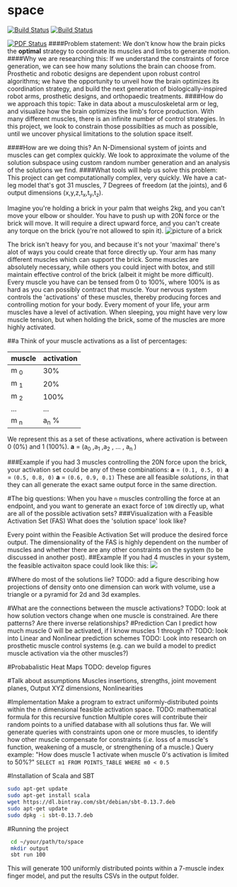 # space
[![Build Status](https://travis-ci.org/bcohn12/space.svg?branch=master)](https://travis-ci.org/bcohn12/space)
[![Build Status](https://semaphoreci.com/api/v1/projects/a45fbc4a-ee80-4f0c-91c5-61ddffa1cad9/416002/badge.svg)](https://semaphoreci.com/bcohn12/space)      

[![PDF Status](https://www.sharelatex.com/github/repos/bcohn12/space/builds/latest/badge.svg)](https://www.sharelatex.com/github/repos/bcohn12/space/builds/latest/output.pdf)
####Problem statement:
We don't know how the brain picks the <strong>optimal</strong> strategy to coordinate its muscles and limbs to generate motion.
####Why we are researching this:
If we understand the constraints of force generation, we can see how many solutions the brain can choose from. Prosthetic and robotic designs are dependent upon robust control algorithms; we have the opportunity to unveil how the brain optimizes its coordination strategy, and build the next generation of biologically-inspired robot arms, prosthetic designs, and orthopaedic treatments.
####How do we approach this topic:
Take in data about a musculoskeletal arm or leg, and visualize how the brain optimizes the limb's force production. With many different muscles, there is an infinite number of control strategies. In this project, we look to constrain those possibilties as much as possible, until we uncover physical limitations to the solution space itself.

####How are we doing this?
An N-Dimensional system of joints and muscles can get complex quickly. We look to approximate the volume of the solution subspace using custom random number generation and an analysis of the solutions we find.
####What tools will help us solve this problem:
This project can get computationally complex, very quickly. We have a cat-leg model that's got 31 muscles, 7 Degrees of freedom (at the joints), and 6 output dimensions (x,y,z,t<sub>x</sub>,t<sub>y</sub>,t<sub>z</sub>).

Imagine you're holding a brick in your palm that weighs 2kg, and you can't move your elbow or shoulder. You have to push up with 20N force or the brick will move. It will require a direct upward force, and you can't create any torque on the brick (you're not allowed to spin it).
<img src="http://www.beldenbrick.com/2007/images/modular.gif" alt="picture of a brick">

The brick isn't heavy for you, and because it's not your 'maximal' there's alot of ways you could create that force directly up. Your arm has many different muscles which can support the brick. Some muscles are absolutely necessary, while others you could inject with botox, and still maintain effective control of the brick (albeit it might be more difficult). Every muscle you have can be tensed from 0 to 100%, where 100% is as hard as you can possibly contract that muscle. Your nervous system controls the 'activations' of these muscles, thereby producing forces and controlling motion for your body. Every moment of your life, your arm muscles have a level of activation. When sleeping, you might have very low muscle tension, but when holding the brick, some of the muscles are more highly activated.

##a
Think of your muscle activations as a list of percentages:

muscle  | activation
------------- | -------------
m <sub>0</sub>  | 30% 
m <sub>1</sub>  | 20%
m <sub>2</sub>  | 100%
...       	    | ...
m <sub>n</sub>  | a<sub>n</sub> %

We represent this as a set of these activations, where activation is between 0 (0%) and 1 (100%).
<strong>a</strong> = (a<sub>0</sub> ,a<sub>1</sub> ,a<sub>2</sub> , ... , a<sub>n</sub> )

###Example
if you had 3 muscles controlling the 20N force upon the brick, your activation set could be any of these combinations:
<strong>a</strong> = `(0.1, 0.5, 0)`
<strong>a</strong> = `(0.5, 0.8, 0)`
<strong>a</strong> = `(0.6, 0.9, 0.1)`
	These are all feasible <i>solutions</i>, in that they can all generate the exact same output force in the same direction.


#The big questions:
When you have `n` muscles controlling the force at an endpoint, and you want to generate an exact force of `10N` directly up, what are all of the possible activation sets?
###Visualization with a Feasible Activation Set (FAS)
What does the 'solution space' look like?

Every point within the Feasible Activation Set will produce the desired force output. The dimensionality of the FAS is highly dependent on the number of muscles and whether there are any other constraints on the system (to be discussed in another post).
##Example
If you had 4 muscles in your system, the feasible activaiton space could look like this:
<img src="http://upload.wikimedia.org/wikipedia/commons/e/ef/3dpoly.svg">



#Where do most of the solutions lie?
TODO: add a figure describing how projections of density onto one dimension can work with volume, use a triangle or a pyramid for 2d and 3d examples.



#What are the connections between the muscle activations?
TODO: look at how solution vectors change when one muscle is constrained.
Are there patterns?
Are there inverse relationships?
#Prediction
Can I predict how much muscle 0 will be activated, if I know muscles 1 through n?
TODO: look into Linear and Nonlinear prediction schemes
TODO: Look into research on prosthetic muscle control systems (e.g. can we build a model to predict muscle activation via the other muscles?)

#Probabalistic Heat Maps
TODO: develop figures

#Talk about assumptions
Muscles insertions, strengths, joint movement planes, Output XYZ dimensions, Nonlinearities

#Implementation
Make a program to extract uniformly-distributed points within the n dimensional feasible activation space.
TODO: mathematical formula for this recursive function
Multiple cores will contribute their random points to a unified database with all solutions thus far.
We will generate queries with constraints upon one or more muscles, to identify how other muscle compensate for constraints (<i>i.e.</i> loss of a muscle's function, weakening of a muscle, or strengthening of a muscle.)
Query example:
"How does muscle 1 activate when muscle 0's activation is limited to 50%?"
`SELECT m1 FROM POINTS_TABLE WHERE m0 < 0.5`


#Installation of Scala and SBT
```bash
sudo apt-get update
sudo apt-get install scala
wget https://dl.bintray.com/sbt/debian/sbt-0.13.7.deb
sudo apt-get update
sudo dpkg -i sbt-0.13.7.deb
```
#Running the project
```bash
 cd ~/your/path/to/space
 mkdir output
 sbt run 100
```
This will generate 100 uniformly distributed points within a 7-muscle index finger model, and put the results CSVs in the output folder.
